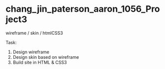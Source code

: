 # chang_jin_paterson_aaron_1056_Project3
wireframe / skin / htmlCSS3


<!-- Scaffold Build  -->
<!-- Design & Devs: Aaron and Jin -->
<!--  Project 1056 3 -->

Task:
1. Design wireframe
2. Design skin based on wireframe
3. Build site in HTML & CSS3
